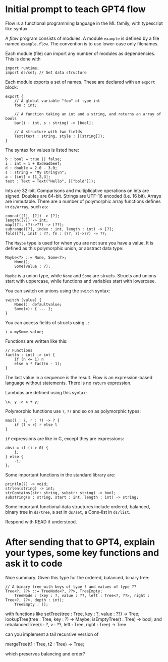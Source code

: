 # Initial prompt to teach GPT4 flow

Flow is a functional programming language in the ML family, with typescript like syntax.

A *flow* program consists of modules. A module `example` is defined by a file named
`example.flow`.  The convention is to use lower-case
only filenames.

Each module (file) can import any number of modules as dependencies. This is done
with

	import runtime;
	import ds/set; // Set data structure

Each module exports a set of names. These are declared with an `export` block:

	export {
		// A global variable "foo" of type int
		foo : int;

		// A function taking an int and a string, and returns an array of bools
		bar(i : int, s : string) -> [bool];

		// A structure with two fields
		Text(text : string, style : [[string]]);
	}

The syntax for values is listed here:

	b : bool = true || false;
	i : int = 1 + 0xdeadbeef;
	d : double = 2.0 - 3.0;
	s : string = "My string\n";
	a : [int] = [1,2,3];
	text : Text = Text("Hello", [["bold"]]);

Ints are 32-bit. Comparisons and multiplicative operations on ints are signed.
Doubles are 64-bit. Strings are UTF-16 encoded (i.e. 16 bit). Arrays are immutable. There are a number of polymorphic array functions defines in `ds/array`, such as:

	concat([?], [?]) -> [?];
	length([?]) -> int;
	map([?], (?)->??) -> [??];
	subrange([?], index : int, length : int) -> [?];
	fold([?], init : ??, fn : (??, ?)->??) -> ??;

The `Maybe` type is used for when you are not sure you have a value. It is defined as this polymorphic union, or abstract data type:

	Maybe<?> ::= None, Some<?>;
        None();
        Some(value : ?);

`Maybe` is a union type, while `None` and `Some` are structs. Structs and unions start with uppercase, while functions and variables start with lowercase.

You can switch on unions using the `switch` syntax:

    switch (value) {
        None(): defaultvalue;
        Some(x): { ... };
    }

You can access fields of structs using `.`:

	i = mySome.value;

Functions are written like this:

	// Functions
	fact(n : int) -> int {
		if (n <= 1) n
		else n * fact(n - 1);
	}

The last value in a sequence is the result. Flow is an expression-based language without statements. There is no `return` expression.

Lambdas are defined using this syntax:

	\x, y -> x + y;

Polymorphic functions use `?`, `??` and so on as polymorphic types:

	max(l : ?, r : ?) -> ? {
		if (l < r) r else l
	}

`if` expressions are like in C, except they are expressions:

	absi = if (i > 0) {
		i;
	} else {
		-i;
	};

Some important functions in the standard library are:

	println(?) -> void;
	strlen(string) -> int;
	strContains(str: string, substr: string) -> bool;
	substring(s : string, start : int, length : int) -> string;

Some important functional data structures include ordered, balanced, binary tree in `ds/tree`, a set in `ds/set`, a Cons-list in `ds/list`.

Respond with READ if understood.

# After sending that to GPT4, explain your types, some key functions and ask it to code

Nice summary. Given this type for the ordered, balanced, binary tree:

	// A binary tree with keys of type ? and values of type ??
	Tree<?, ??> ::= TreeNode<?, ??>, TreeEmpty;
		TreeNode : (key : ?, value : ??, left : Tree<?, ??>, right : Tree<?, ??>, depth : int);
		TreeEmpty : ();

with functions like
setTree(tree : Tree<?, ??>, key : ?, value : ??) -> Tree<?, ??>;
lookupTree(tree : Tree<?, ??>, key : ?) -> Maybe<??>;
isEmptyTree(t : Tree<?, ??>) -> bool;
and
rebalancedTree(k : ?, v : ??, left : Tree<?, ??>, right : Tree<?, ??>) -> Tree<?, ??>

can you implement a tail recursive version of 

mergeTree(t1 : Tree<?, ??>, t2 : Tree<?, ??>) -> Tree<?, ??>;

which preserves balancing and order?

